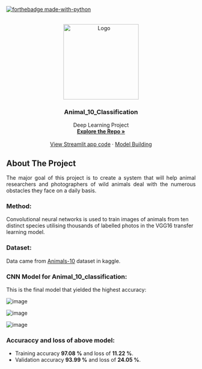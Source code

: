 <div id="top"></div>

[![forthebadge made-with-python](http://ForTheBadge.com/images/badges/made-with-python.svg)](https://www.python.org/)
<!-- PROJECT LOGO -->
<br />
<div align="center">
  <a href="https://github.com/Sanjay9783">
    <img src="https://user-images.githubusercontent.com/109721928/205478946-3aeb63ff-27ff-4bea-9c04-77c2658dd42b.JPG" alt="Logo" width="200" height="200"/> 
  </a>
  
  <h3 align="center">Animal_10_Classification</h3>

  <p align="center">
    Deep Learning Project
    <br />
    <a href="https://github.com/Sanjay9783/Animal_10_Classification"><strong>Explore the Repo »</strong></a>
    <br />
    <br />
    <a href="https://github.com/Sanjay9783/Animal_10_Classification/blob/main/app.py">View Streamlit app code</a>
    ·
    <a href="https://github.com/Sanjay9783/Animal_10_Classification/blob/main/model.ipynb"> Model Building</a>
  </p>
</div>

<!-- ABOUT THE PROJECT -->
## About The Project
<p align="justify">The major goal of this project is to create a system that will help animal researchers and photographers of wild animals deal with the numerous obstacles they face on a daily basis.</p>

### Method:

Convolutional neural networks is used to train images of animals from ten distinct species utilising thousands of labelled photos in the VGG16 transfer learning model.

### Dataset:

Data came from [Animals-10](https://www.kaggle.com/datasets/alessiocorrado99/animals10) dataset in kaggle.

### CNN Model for Animal_10_classification:

This is the final model that yielded the highest accuracy: 

![image](https://user-images.githubusercontent.com/109721928/205480317-0610fcfb-fac3-40db-bb86-39cf2f6a1b12.JPG)

![image](https://user-images.githubusercontent.com/109721928/205480339-dcff7300-a3ad-4590-8349-560a2f18025c.JPG)

![image](https://user-images.githubusercontent.com/109721928/205480359-c56b70d7-a3f8-480e-88b1-ba2190d10cc8.JPG)

### Accuraccy and loss of above model:

* Training accuracy **97.08 %** and loss of **11.22 %**.
* Validation accuracy **93.99 %** and loss of **24.05 %**.
